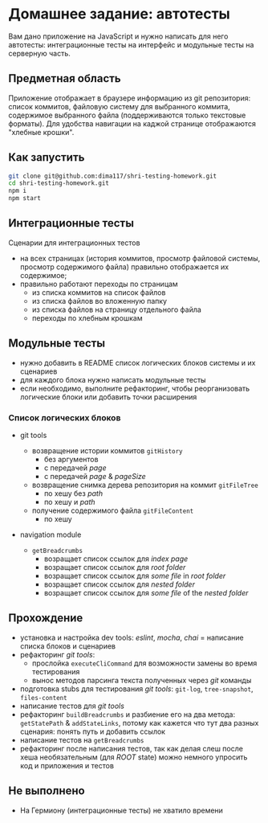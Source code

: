 # Домашнее задание: автотесты

Вам дано приложение на JavaScript и нужно написать для него автотесты: интеграционные тесты на интерфейс и модульные тесты на серверную часть.

## Предметная область

Приложение отображает в браузере информацию из git репозитория: список коммитов, файловую систему для выбранного коммита, содержимое выбранного файла (поддерживаются только текстовые форматы). Для удобства навигации на каджой странице отображаются "хлебные крошки".

## Как запустить

```sh
git clone git@github.com:dima117/shri-testing-homework.git
cd shri-testing-homework.git
npm i
npm start
```

## Интеграционные тесты

Сценарии для интеграционных тестов

- на всех страницах (история коммитов, просмотр файловой системы, просмотр содержимого файла) правильно отображается их содержимое;
- правильно работают переходы по страницам
  - из списка коммитов на список файлов
  - из списка файлов во вложенную папку
  - из списка файлов на страницу отдельного файла
  - переходы по хлебным крошкам

## Модульные тесты

- нужно добавить в README список логических блоков системы и
их сценариев
- для каждого блока нужно написать модульные тесты
- если необходимо, выполните рефакторинг, чтобы реорганизовать
логические блоки или добавить точки расширения

### Список логических блоков
- git tools
  - возвращение истории коммитов `gitHistory`
    - без аргументов
    - с передачей _page_
    - c передачей _page_ & _pageSize_
  - возвращение снимка дерева репозитория на коммит `gitFileTree`
    - по хешу без _path_
    - по хешу и _path_
  - получение содержимого файла `gitFileContent`
    - по хешу

- navigation module
  - `getBreadcrumbs`
    - возращает список ссылок для _index page_
    - возращает список ссылок для _root folder_
    - возращает список ссылок для _some file_ in _root folder_
    - возращает список ссылок для _nested folder_
    - возращает список ссылок для _some file_ of the _nested folder_



## Прохождение
- установка и настройка dev tools: _eslint_, _mocha_, _chai_
= написание списка блоков и сценариев
- рефакторинг _git tools_:
  - прослойка `executeCliCommand` для возможности замены во время тестирования
  - вынос методов парсинга текста полученных через _git_ команды
- подготовка stubs для тестирования _git tools_: `git-log`, `tree-snapshot`, `files-content`
- написание тестов для _git tools_
- рефакторинг `buildBreadcrumbs` и разбиение его на два метода: `getStatePath` & `addStateLinks`,
потому как кажется что тут два разных сценария: понять путь и добавить ссылок
- написание тестов на `getBreadcrumbs`
- рефакторинг после написания тестов, так как делая слеш после хеша необязательным
(для _ROOT_ state) можно немного упросить код и приложения и тестов

## Не выполнено
- На Гермиону (интеграционные тесты) не хватило времени
